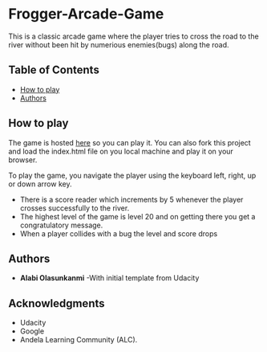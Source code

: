# Frogger-Arcade-Game
This is a classic arcade game where the player tries to cross the road to the river without been hit by numerious enemies(bugs) along the road.
## Table of Contents

* [How to play](#instructions)
* [Authors](#authors)

## How to play

The game is hosted [here](https://olasunkanmi04.github.io/Arcade-Game/) so you can play it.
You can also fork this project and load the index.html file on you local machine and play it on your browser.

To play the game, you navigate the player using the keyboard left, right, up or down arrow key.

* There is a score reader which increments by 5 whenever the player crosses successfully to the river.
* The highest level of the game is level 20 and on getting there you get a congratulatory message.
* When a player collides with a bug the level and score drops

## Authors

* **Alabi Olasunkanmi**
-With initial template from Udacity

## Acknowledgments

* Udacity
* Google
* Andela Learning Community (ALC).
